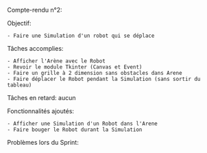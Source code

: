 Compte-rendu n°2:

Objectif:

	- Faire une Simulation d'un robot qui se déplace
	
Tâches accomplies:

	- Afficher l'Arène avec le Robot
	- Revoir le module Tkinter (Canvas et Event)
	- Faire un grille à 2 dimension sans obstacles dans Arene
	- Faire déplacer le Robot pendant la Simulation (sans sortir du tableau)
	

Tâches en retard: aucun


Fonctionnalités ajoutés:
	
	- Afficher une Simulation d'un Robot dans l'Arene
	- Faire bouger le Robot durant la Simulation

Problèmes lors du Sprint:


